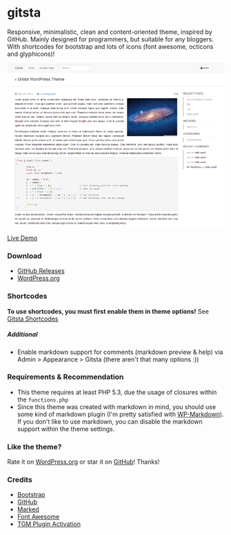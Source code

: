 gitsta
======
Responsive, minimalistic, clean and content-oriented theme, inspired by GitHub. Mainly designed for programmers, but suitable for any bloggers. With shortcodes for bootstrap and lots of icons (font awesome, octicons and glyphicons)!

![screenshot](screenshot.png)

[Live Demo](http://www.doecode.net)

### Download
- [GitHub Releases](https://github.com/HirczyK/gitsta/releases)
- [WordPress.org](https://wordpress.org/themes/gitsta)

### Shortcodes
__To use shortcodes, you must first enable them in theme options!__
See [Gitsta Shortcodes](http://doecode.net/gitsta-shortcodes/)

##### Additional
- Enable markdown support for comments (markdown preview & help) via Admin > Appearance > Gitsta (there aren't that many options :))

### Requirements & Recommendation
* This theme requires at least PHP 5.3, due the usage of closures within the `functions.php`
* Since this theme was created with markdown in mind, you should use some kind of markdown plugin (I'm pretty satisfied with [WP-Markdown](https://wordpress.org/plugins/wp-markdown/)). If you don't like to use markdown, you can disable the markdown support within the theme settings.

### Like the theme?
Rate it on [WordPress.org](https://wordpress.org/themes/gitsta) or star it on [GitHub](https://github.com/HirczyK/gitsta)! Thanks!

### Credits
* [Bootstrap](http://www.getbootstrap.com)
* [GitHub](http://www.github.com)
* [Marked](https://github.com/chjj/marked)
* [Font Awesome](http://fortawesome.github.io/Font-Awesome/)
* [TGM Plugin Activation](http://tgmpluginactivation.com/)